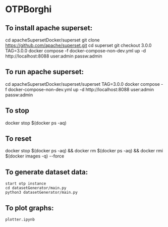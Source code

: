 # OTPBorghi


## To install apache superset:

cd apacheSupersetDocker/superset
git clone https://github.com/apache/superset.git
cd superset
git checkout 3.0.0
TAG=3.0.0 docker compose -f docker-compose-non-dev.yml up -d
http://localhost:8088
user:admin passw:admin


## To run apache superset:

cd apacheSupersetDocker/superset/superset
TAG=3.0.0 docker compose -f docker-compose-non-dev.yml up -d
http://localhost:8088
user:admin passw:admin


## To stop
docker stop $(docker ps -aq) 


## To reset
docker stop $(docker ps -aq) && docker rm $(docker ps -aq) && docker rmi $(docker images -q) --force

## To generate dataset data:

    start otp instance
    cd datasetGenerator/main.py
    python3 datasetGenerator/main.py


## To plot graphs:

    plotter.ipynb